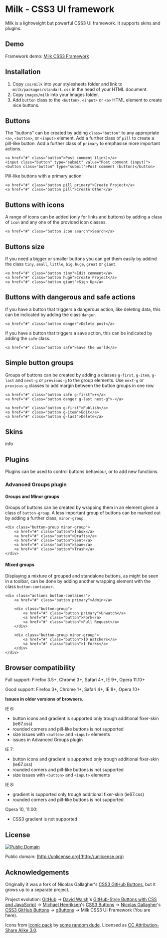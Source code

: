 # Milk - CSS3 UI framework #

Milk is a lightweight but powerful CSS3 UI framework.
It supports skins and plugins.  

## Demo ##

Framework demo: [Milk CSS3 Framework](http://lab.aam.me/gbuttons#demo)

## Installation ##

 1. Copy `css/milk` into your stylesheets folder and link to 
 `milk/packages/standart.css` in the head of your HTML document.
 2. Copy `images/milk` into your images folder.
 3. Add `button` class to the `<button>`, `<input>` or `<a>` HTML element to 
 create nice buttons.

## Buttons ##

The "buttons" can be created by adding `class="button"` to any appropriate 
`<a>`, `<button>`, or `<input>` element. Add a further class of `pill` to 
create a pill-like button. Add a further class of `primary` to emphasise 
more important actions.

    <a href="#" class="button">Post comment (link)</a>
    <input class="button" type="submit" value="Post comment (input)">
    <button class="button" type="submit">Post comment (button)</button>

Pill-like buttons with a primary action:

    <a href="#" class="button pill primary">Create Project</a>
    <a href="#" class="button pill">Create Other</a>

## Buttons with icons ##

A range of icons can be added (only for links and buttons) by adding a class 
of `icon` and any one of the provided icon classes.

    <a href="#" class="button icon search">Search</a>

## Buttons size ##

If you need a bigger or smaller buttons you can get them easily by addind the 
class `tiny`, `small`, `little`, `big`, `huge`, `great` or `giant`.

    <a href="#" class="button tiny">Edit comment</a>
    <a href="#" class="button huge">Create Project</a>
    <a href="#" class="button giant">Sign Up</a>

## Buttons with dangerous and safe actions ##

If you have a button that triggers a dangerous action, like deleting data, 
this can be indicated by adding the class `danger`.

    <a href="#" class="button danger">Delete post</a>

If you have a button that triggers a save action, this can be indicated by 
adding the `safe` class.

    <a href="#" class="button safe">Save the world</a>

## Simple button groups ##

Groups of buttons can be created by adding a classes 
`g-first`, `g-item`, `g-last` and `next-g` or `previous-g` to the group 
elements. Use `next-g` or `previous-g` classes to add margin between the
button groups in one row.

    <a href="#" class="button safe g-first">+</a>
    <a href="#" class="button danger g-last next-g">-</a>

    <a href="#" class="button g-first">Publish</a>
    <a href="#" class="button g-item">Edit</a>
    <a href="#" class="button g-last">Delete</a>

## Skins ##

info

## Plugins ##

Plugins can be used to control buttons behaviour, or to add new functions.

### Advanced Groups plugin ###

#### Groups and Minor groups ####

Groups of buttons can be created by wrapping them in an element given a class 
of `button-group`. A less important group of buttons can be marked out by adding 
a further class, `minor-group`.

    <div class="button-group minor-group">
        <a href="#" class="button">Inbox</a>
        <a href="#" class="button">Drafts</a>
        <a href="#" class="button">Sent</a>
        <a href="#" class="button">Spam</a>
        <a href="#" class="button">Trash</a>
    </div>

#### Mixed groups ####

Displaying a mixture of grouped and standalone buttons, as might be seen in a 
toolbar, can be done by adding another wrapping element with the class `button-container`.

    <div class="actions button-container">
        <a href="#" class="button primary">Admin</a>

        <div class="button-group">
            <a href="#" class="button primary">Unwatch</a>
            <a href="#" class="button">Fork</a>
            <a href="#" class="button">Pull Request</a>
        </div>

        <div class="button-group minor-group">
            <a href="#" class="button">10 Watchers</a>
            <a href="#" class="button">1 Forks</a>
        </div>
    </div>

## Browser compatibility ##

Full support: Firefox 3.5+, Chrome 3+, Safari 4+, IE 9+, Opera 11.10+

Good support: Firefox 3+, Chrome 1+, Safari 4+, IE 8+, Opera 10+

**Issues in older versions of browsers.**

IE 6:

- button icons and gradient is supported only trough additional fixer-skin (ie67.css)
- rounded corners and pill-like buttons is not supported
- size issues with `<button>` and `<input>` elements
- issues in Advanced Groups plugin

IE 7:

- button icons and gradient is supported only trough additional fixer-skin (ie67.css)
- rounded corners and pill-like buttons is not supported
- size issues with `<button>` and `<input>` elements

IE 8:

- gradient is supported only trough additional fixer-skin (ie67.css)
- rounded corners and pill-like buttons is not supported

Opera 10, 11.00:

- CSS3 gradient is not supported

## License ##

<a rel="license" href="http://creativecommons.org/publicdomain/mark/1.0/">
<img src="http://i.creativecommons.org/p/mark/1.0/88x31.png" 
style="border-style: none;" alt="Public Domain" /></a>

Public domain: [http://unlicense.org](http://unlicense.org)

## Acknowledgements ##

Originally it was a fork of Nicolas Gallagher's
[CSS3 GitHub Buttons](https://github.com/necolas/css3-github-buttons), 
but it grows up to a separate project.

Project evolution:
[GitHub](http://github.com) → [David Walsh](http://davidwalsh.name)'s [GitHub-Style Buttons with CSS and JavaScript](http://davidwalsh.name/github-css) → 
[Michael Henriksen](http://michaelhenriksen.dk)'s [CSS3 Buttons](http://github.com/michenriksen/css3buttons) → 
[Nicolas Gallagher](nicolasgallagher.com)'s [CSS3 GitHub Buttons](https://github.com/necolas/css3-github-buttons) → 
[gButtons](https://github.com/johnnyhuman/gbuttons) → Milk CSS3 UI Framework (You are here).

Icons from [Iconic pack](http://somerandomdude.com/projects/iconic/) by 
[some random dude](http://somerandomdude.com/). Licensed as 
[CC Attribution-Share Alike 3.0](http://creativecommons.org/licenses/by-sa/3.0/us/).

